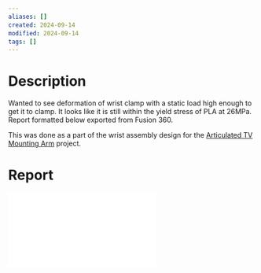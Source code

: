 ```yaml
---
aliases: []
created: 2024-09-14
modified: 2024-09-14
tags: []
---
```


# Description

Wanted to see deformation of wrist clamp with a static load high enough to get it to clamp. It looks like it is still within the yield stress of PLA at 26MPa. Report formatted below exported from Fusion 360. 

This was done as a part of the wrist assembly design for the [Articulated TV Mounting Arm](Articulated%20TV%20Mounting%20Arm.md) project. 

# Report

![WRIST_CLAMP_STATIC_LOAD_100N_2024-09-14](../../3RESOURCES/PUBLIC%20ASSETS/WRIST_CLAMP_STATIC_LOAD_100N_2024-09-14.pdf)
